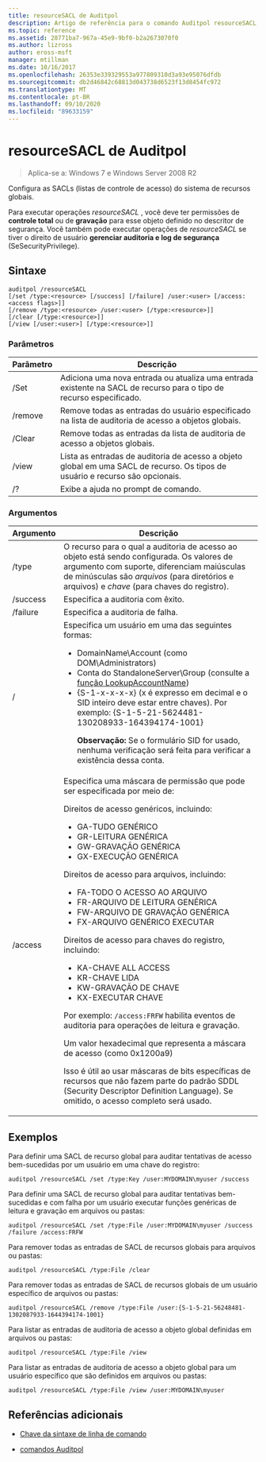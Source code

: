 ```yaml
---
title: resourceSACL de Auditpol
description: Artigo de referência para o comando Auditpol resourceSACL, que configura as SAcls (listas de controle de acesso) do sistema de recursos globais.
ms.topic: reference
ms.assetid: 28771ba7-967a-45e9-9bf0-b2a2673070f0
ms.author: lizross
author: eross-msft
manager: mtillman
ms.date: 10/16/2017
ms.openlocfilehash: 26353e339329553a977809310d3a93e95076dfdb
ms.sourcegitcommit: db2d46842c68813d043738d6523f13d8454fc972
ms.translationtype: MT
ms.contentlocale: pt-BR
ms.lasthandoff: 09/10/2020
ms.locfileid: "89633159"
---
```

# <a name="auditpol-resourcesacl"></a>resourceSACL de Auditpol

> Aplica-se a: Windows 7 e Windows Server 2008 R2

Configura as SACLs (listas de controle de acesso) do sistema de recursos globais.

Para executar operações *resourceSACL* , você deve ter permissões de **controle total** ou de **gravação** para esse objeto definido no descritor de segurança. Você também pode executar operações de *resourceSACL* se tiver o direito de usuário **gerenciar auditoria e log de segurança** (SeSecurityPrivilege).

## <a name="syntax"></a>Sintaxe

```
auditpol /resourceSACL
[/set /type:<resource> [/success] [/failure] /user:<user> [/access:<access flags>]]
[/remove /type:<resource> /user:<user> [/type:<resource>]]
[/clear [/type:<resource>]]
[/view [/user:<user>] [/type:<resource>]]
```

### <a name="parameters"></a>Parâmetros

| Parâmetro | Descrição |
| --------- | ----------- |
| /Set | Adiciona uma nova entrada ou atualiza uma entrada existente na SACL de recurso para o tipo de recurso especificado. |
| /remove | Remove todas as entradas do usuário especificado na lista de auditoria de acesso a objetos globais. |
| /Clear | Remove todas as entradas da lista de auditoria de acesso a objetos globais.|
| /view | Lista as entradas de auditoria de acesso a objeto global em uma SACL de recurso. Os tipos de usuário e recurso são opcionais. |
| /? | Exibe a ajuda no prompt de comando. |

### <a name="arguments"></a>Argumentos

| Argumento | Descrição |
| -------- | ----------- |
| /type | O recurso para o qual a auditoria de acesso ao objeto está sendo configurada. Os valores de argumento com suporte, diferenciam maiúsculas de minúsculas são *arquivos* (para diretórios e arquivos) e *chave* (para chaves do registro). |
| /success | Especifica a auditoria com êxito. |
| /failure | Especifica a auditoria de falha. |
| / | Especifica um usuário em uma das seguintes formas:<ul><li> DomainName\Account (como DOM\Administrators)</li><li>Conta do StandaloneServer\Group (consulte a [função LookupAccountName](/windows/win32/api/winbase/nf-winbase-lookupaccountnamea))</li><li>{S-1-x-x-x-x} (x é expresso em decimal e o SID inteiro deve estar entre chaves). Por exemplo: {S-1-5-21-5624481-130208933-164394174-1001}<p>**Observação:** Se o formulário SID for usado, nenhuma verificação será feita para verificar a existência dessa conta.</li></ul> |
| /access | Especifica uma máscara de permissão que pode ser especificada por meio de:<p>Direitos de acesso genéricos, incluindo:<ul><li>GA-TUDO GENÉRICO</li><li>GR-LEITURA GENÉRICA</li><li>GW-GRAVAÇÃO GENÉRICA</li><li>GX-EXECUÇÃO GENÉRICA</li></ul><p>Direitos de acesso para arquivos, incluindo:<ul><li>FA-TODO O ACESSO AO ARQUIVO</li><li>FR-ARQUIVO DE LEITURA GENÉRICA</li><li>FW-ARQUIVO DE GRAVAÇÃO GENÉRICA</li><li>FX-ARQUIVO GENÉRICO EXECUTAR</li></ul><p>Direitos de acesso para chaves do registro, incluindo:<ul><li>KA-CHAVE ALL ACCESS</li><li>KR-CHAVE LIDA</li><li>KW-GRAVAÇÃO DE CHAVE</li><li>KX-EXECUTAR CHAVE</li></ul><p>Por exemplo: `/access:FRFW` habilita eventos de auditoria para operações de leitura e gravação.<p>Um valor hexadecimal que representa a máscara de acesso (como 0x1200a9)<p>Isso é útil ao usar máscaras de bits específicas de recursos que não fazem parte do padrão SDDL (Security Descriptor Definition Language). Se omitido, o acesso completo será usado. |

## <a name="examples"></a>Exemplos

Para definir uma SACL de recurso global para auditar tentativas de acesso bem-sucedidas por um usuário em uma chave do registro:

```
auditpol /resourceSACL /set /type:Key /user:MYDOMAIN\myuser /success
```

Para definir uma SACL de recurso global para auditar tentativas bem-sucedidas e com falha por um usuário executar funções genéricas de leitura e gravação em arquivos ou pastas:

```
auditpol /resourceSACL /set /type:File /user:MYDOMAIN\myuser /success /failure /access:FRFW
```

Para remover todas as entradas de SACL de recursos globais para arquivos ou pastas:

```
auditpol /resourceSACL /type:File /clear
```

Para remover todas as entradas de SACL de recursos globais de um usuário específico de arquivos ou pastas:

```
auditpol /resourceSACL /remove /type:File /user:{S-1-5-21-56248481-1302087933-1644394174-1001}
```

Para listar as entradas de auditoria de acesso a objeto global definidas em arquivos ou pastas:

```
auditpol /resourceSACL /type:File /view
```

Para listar as entradas de auditoria de acesso a objeto global para um usuário específico que são definidos em arquivos ou pastas:

```
auditpol /resourceSACL /type:File /view /user:MYDOMAIN\myuser
```

## <a name="additional-references"></a>Referências adicionais

- [Chave da sintaxe de linha de comando](command-line-syntax-key.md)

- [comandos Auditpol](auditpol.md)
